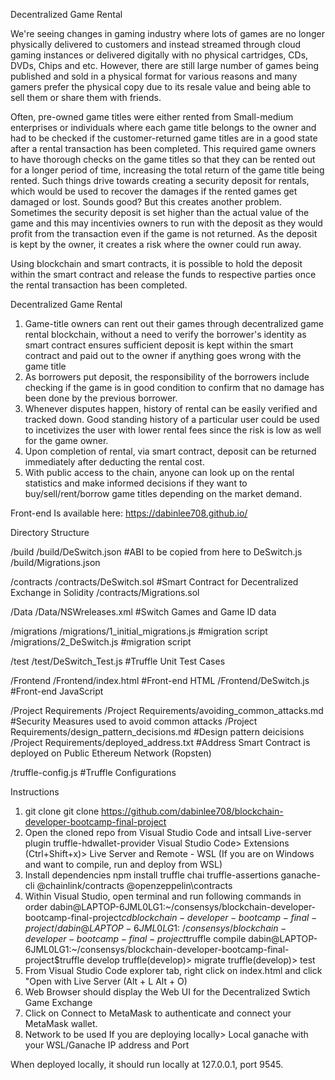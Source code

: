 Decentralized Game Rental

We're seeing changes in gaming industry where lots of games are no longer physically delivered to customers and instead streamed through cloud gaming instances or delivered digitally with no physical cartridges, CDs, DVDs, Chips and etc. However, there are still large number of games being published and sold in a physical format for various reasons and many gamers prefer the physical copy due to its resale value and being able to sell them or share them with friends. 

Often, pre-owned game titles were either rented from Small-medium enterprises or individuals where each game title belongs to the owner and had to be checked if the customer-returned game titles are in a good state after a rental transaction has been completed. This required game owners to have thorough checks on the game titles so that they can be rented out for a longer period of time, increasing the total return of the game title being rented. Such things drive towards creating a security deposit for rentals, which would be used to recover the damages if the rented games get damaged or lost. Sounds good? But this creates another problem. Sometimes the security deposit is set higher than the actual value of the game and this may incentivies owners to run with the deposit as they would profit from the transaction even if the game is not returned. As the deposit is kept by the owner, it creates a risk where the owner could run away.

Using blockchain and smart contracts, it is possible to hold the deposit within the smart contract and release the funds to respective parties once the rental transaction has been completed. 

Decentralized Game Rental
1. Game-title owners can rent out their games through decentralized game rental blockchain, without a need to verify the borrower's identity as smart contract ensures sufficient deposit is kept within the smart contract and paid out to the owner if anything goes wrong with the game title
2. As borrowers put deposit, the responsibility of the borrowers include checking if the game is in good condition to confirm that no damage has been done by the previous borrower.
3. Whenever disputes happen, history of rental can be easily verified and tracked down. Good standing history of a particular user could be used to incetivizes the user with lower rental fees since the risk is low as well for the game owner.
4. Upon completion of rental, via smart contract, deposit can be returned immediately after deducting the rental cost.
5. With public access to the chain, anyone can look up on the rental statistics and make informed decisions if they want to buy/sell/rent/borrow game titles depending on the market demand.

Front-end Is available here: https://dabinlee708.github.io/

Directory Structure

/build
/build/DeSwitch.json #ABI to be copied from here to DeSwitch.js
/build/Migrations.json 

/contracts
/contracts/DeSwitch.sol #Smart Contract for Decentralized Exchange in Solidity
/contracts/Migrations.sol

/Data
/Data/NSWreleases.xml #Switch Games and Game ID data

/migrations
/migrations/1_initial_migrations.js #migration script
/migrations/2_DeSwitch.js #migration script

/test
/test/DeSwitch_Test.js #Truffle Unit Test Cases

/Frontend
/Frontend/index.html #Front-end HTML
/Frontend/DeSwitch.js #Front-end JavaScript

/Project Requirements
/Project Requirements/avoiding_common_attacks.md #Security Measures used to avoid common attacks 
/Project Requirements/design_pattern_decisions.md #Design pattern deicisions
/Project Requirements/deployed_address.txt  #Address Smart Contract is deployed on Public Ethereum Network (Ropsten)

/truffle-config.js #Truffle Configurations


Instructions
1. git clone 
git clone https://github.com/dabinlee708/blockchain-developer-bootcamp-final-project
2. Open the cloned repo from Visual Studio Code and intsall Live-server plugin truffle-hdwallet-provider
Visual Studio Code> Extensions (Ctrl+Shift+x)> Live Server and Remote - WSL (If you are on Windows and want to compile, run and deploy from WSL)
3. Install dependencies
npm install truffle chai truffle-assertions ganache-cli @chainlink/contracts @openzeppelin\contracts
4. Within Visual Studio, open terminal and run following commands in order
dabin@LAPTOP-6JML0LG1:~/consensys/blockchain-developer-bootcamp-final-project$cd blockchain-developer-bootcamp-final-project/
dabin@LAPTOP-6JML0LG1:~/consensys/blockchain-developer-bootcamp-final-project$truffle compile
dabin@LAPTOP-6JML0LG1:~/consensys/blockchain-developer-bootcamp-final-project$truffle develop
truffle(develop)> migrate
truffle(develop)> test
6. From Visual Studio Code explorer tab, right click on index.html and click "Open with Live Server (Alt + L Alt + O)
7. Web Browser should display the Web UI for the Decentralized Swtich Game Exchange
8. Click on Connect to MetaMask to authenticate and connect your MetaMask wallet.
9. Network to be used 
If you are deploying locally> Local ganache with your WSL/Ganache IP address and Port


When deployed locally, it should run locally at 127.0.0.1, port 9545.

